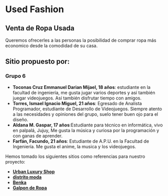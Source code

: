 # Used Fashion
## Venta de Ropa Usada 
Queremos ofrecerles a las personas la posibilidad de comprar ropa más economico desde la comodidad de su casa.

## Sitio propuesto por:
### Grupo 6
- **Toconas Cruz Emmanuel Darian Mijael, 18 años**: estudiante en la facultad de ingeniería, me gusta jugar varios deportes y así también juegar videojuegos. Así también disfrutar tiempo con amigos.
- **Torres, Ismael Ignacio Miguel, 21 años**: Egresado de Analista Programador, estudiante de Desarrollo de Videojuegos. Siempre atento a las necesidades y opiniones del grupo, suelo tener buen ojo para el diseño.
- **Aldana M. Gaspar, 17 años**:Estudiante para técnico en informática, vivo en palpalá, Jujuy, Me gusta la música y curiosa por la programación y con ganas de aprender. 
- **Farfán, Facundo, 21 años**: Estudiante de A.P.U. en la Facultad de Ingeniería. Me gusta el anime, la musica y los videojuegos.

Hemos tomado los siguientes sitios como referencias para nuestro proyecto:
- **[Urban Luxury Shop](https://urbanluxurymarcas.com/tienda/)**
- **[distrito moda](https://www.distritomoda.com.ar/)**
- **[Benka](https://www.benka.com.ar/)**
- **[Galpon de Ropa](https://www.galponderopa.com/)**
